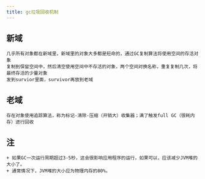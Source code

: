 ```yaml
---
title: gc垃圾回收机制
---
```

## 新域
	几乎所有对象都在新域里，新域里的对象大多都是短命的，通过GC复制算法将使用空间的存活对象
	复制到保留空间中，然后清空使用空间中不存活的对象，两个空间对换名称，重复复制几次，将最终存活的少量对象
	发到survior里面，survivor再放到老域
## 老域
	存在对象使用追踪算法，称为标记-清除-压缩（开销大）收集器；满了触发full GC（很耗内存）进行回收
## 注
	+ 如果GC一次运行周期超过3-5秒，这会很影响应用程序的运行，如果可以，应该减少JVM堆的大小了。
	+ 通常情况下，JVM堆的大小应为物理内存的80%。
